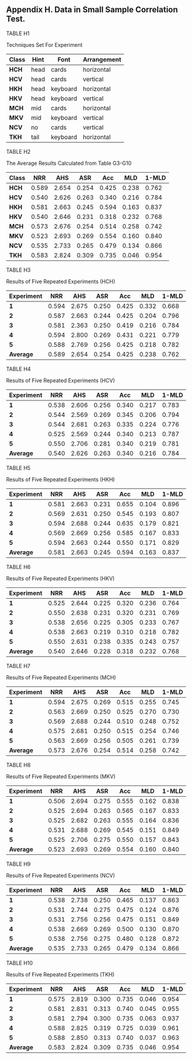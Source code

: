 ## Appendix H.  Data in Small Sample Correlation Test.

TABLE H1

Techniques Set For Experiment

| **Class** | **Hint** | **Font** | **Arrangement** |
| --------- | -------- | -------- | --------------- |
| **HCH**   | head     | cards    | horizontal      |
| **HCV**   | head     | cards    | vertical        |
| **HKH**   | head     | keyboard | horizontal      |
| **HKV**   | head     | keyboard | vertical        |
| **MCH**   | mid      | cards    | horizontal      |
| **MKV**   | mid      | keyboard | vertical        |
| **NCV**   | no       | cards    | vertical        |
| **TKH**   | tail     | keyboard | horizontal      |

 

TABLE H2

The Average Results Calculated from Table G3-G10

| **Class** | **NRR** | **AHS** | **ASR** | **Acc** | **MLD** | **1-MLD** |
| --------- | ------- | ------- | ------- | ------- | ------- | --------- |
| **HCH**   | 0.589   | 2.654   | 0.254   | 0.425   | 0.238   | 0.762     |
| **HCV**   | 0.540   | 2.626   | 0.263   | 0.340   | 0.216   | 0.784     |
| **HKH**   | 0.581   | 2.663   | 0.245   | 0.594   | 0.163   | 0.837     |
| **HKV**   | 0.540   | 2.646   | 0.231   | 0.318   | 0.232   | 0.768     |
| **MCH**   | 0.573   | 2.676   | 0.254   | 0.514   | 0.258   | 0.742     |
| **MKV**   | 0.523   | 2.693   | 0.269   | 0.554   | 0.160   | 0.840     |
| **NCV**   | 0.535   | 2.733   | 0.265   | 0.479   | 0.134   | 0.866     |
| **TKH**   | 0.583   | 2.824   | 0.309   | 0.735   | 0.046   | 0.954     |

 

TABLE H3

Results of Five Repeated Experiments (HCH)

| **Experiment** | **NRR** | **AHS** | **ASR** | **Acc** | **MLD** | **1-MLD** |
| -------------- | ------- | ------- | ------- | ------- | ------- | --------- |
| **1**          | 0.594   | 2.675   | 0.250   | 0.425   | 0.332   | 0.668     |
| **2**          | 0.587   | 2.663   | 0.244   | 0.425   | 0.204   | 0.796     |
| **3**          | 0.581   | 2.363   | 0.250   | 0.419   | 0.216   | 0.784     |
| **4**          | 0.594   | 2.800   | 0.269   | 0.431   | 0.221   | 0.779     |
| **5**          | 0.588   | 2.769   | 0.256   | 0.425   | 0.218   | 0.782     |
| **Average**    | 0.589   | 2.654   | 0.254   | 0.425   | 0.238   | 0.762     |

 

TABLE H4

Results of Five Repeated Experiments (HCV)

| **Experiment** | **NRR** | **AHS** | **ASR** | **Acc** | **MLD** | **1-MLD** |
| -------------- | ------- | ------- | ------- | ------- | ------- | --------- |
| **1**          | 0.538   | 2.606   | 0.256   | 0.340   | 0.217   | 0.783     |
| **2**          | 0.544   | 2.569   | 0.269   | 0.345   | 0.206   | 0.794     |
| **3**          | 0.544   | 2.681   | 0.263   | 0.335   | 0.224   | 0.776     |
| **4**          | 0.525   | 2.569   | 0.244   | 0.340   | 0.213   | 0.787     |
| **5**          | 0.550   | 2.706   | 0.281   | 0.340   | 0.219   | 0.781     |
| **Average**    | 0.540   | 2.626   | 0.263   | 0.340   | 0.216   | 0.784     |

 

TABLE H5

Results of Five Repeated Experiments (HKH)

| **Experiment** | **NRR** | **AHS** | **ASR** | **Acc** | **MLD** | **1-MLD** |
| -------------- | ------- | ------- | ------- | ------- | ------- | --------- |
| **1**          | 0.581   | 2.663   | 0.231   | 0.655   | 0.104   | 0.896     |
| **2**          | 0.569   | 2.631   | 0.250   | 0.545   | 0.193   | 0.807     |
| **3**          | 0.594   | 2.688   | 0.244   | 0.635   | 0.179   | 0.821     |
| **4**          | 0.569   | 2.669   | 0.256   | 0.585   | 0.167   | 0.833     |
| **5**          | 0.594   | 2.663   | 0.244   | 0.550   | 0.171   | 0.829     |
| **Average**    | 0.581   | 2.663   | 0.245   | 0.594   | 0.163   | 0.837     |

 

TABLE H6

Results of Five Repeated Experiments (HKV)

| **Experiment** | **NRR** | **AHS** | **ASR** | **Acc** | **MLD** | **1-MLD** |
| -------------- | ------- | ------- | ------- | ------- | ------- | --------- |
| **1**          | 0.525   | 2.644   | 0.225   | 0.320   | 0.236   | 0.764     |
| **2**          | 0.550   | 2.638   | 0.231   | 0.320   | 0.231   | 0.769     |
| **3**          | 0.538   | 2.656   | 0.225   | 0.305   | 0.233   | 0.767     |
| **4**          | 0.538   | 2.663   | 0.219   | 0.310   | 0.218   | 0.782     |
| **5**          | 0.550   | 2.631   | 0.238   | 0.335   | 0.243   | 0.757     |
| **Average**    | 0.540   | 2.646   | 0.228   | 0.318   | 0.232   | 0.768     |

 

TABLE H7

Results of Five Repeated Experiments (MCH)

| **Experiment** | **NRR** | **AHS** | **ASR** | **Acc** | **MLD** | **1-MLD** |
| -------------- | ------- | ------- | ------- | ------- | ------- | --------- |
| **1**          | 0.594   | 2.675   | 0.269   | 0.515   | 0.255   | 0.745     |
| **2**          | 0.563   | 2.669   | 0.250   | 0.525   | 0.270   | 0.730     |
| **3**          | 0.569   | 2.688   | 0.244   | 0.510   | 0.248   | 0.752     |
| **4**          | 0.575   | 2.681   | 0.250   | 0.515   | 0.254   | 0.746     |
| **5**          | 0.563   | 2.669   | 0.256   | 0.505   | 0.261   | 0.739     |
| **Average**    | 0.573   | 2.676   | 0.254   | 0.514   | 0.258   | 0.742     |

 

TABLE H8

Results of Five Repeated Experiments (MKV)

| **Experiment** | **NRR** | **AHS** | **ASR** | **Acc** | **MLD** | **1-MLD** |
| -------------- | ------- | ------- | ------- | ------- | ------- | --------- |
| **1**          | 0.506   | 2.694   | 0.275   | 0.555   | 0.162   | 0.838     |
| **2**          | 0.525   | 2.694   | 0.263   | 0.565   | 0.167   | 0.833     |
| **3**          | 0.525   | 2.682   | 0.263   | 0.555   | 0.164   | 0.836     |
| **4**          | 0.531   | 2.688   | 0.269   | 0.545   | 0.151   | 0.849     |
| **5**          | 0.525   | 2.706   | 0.275   | 0.550   | 0.157   | 0.843     |
| **Average**    | 0.523   | 2.693   | 0.269   | 0.554   | 0.160   | 0.840     |

 

TABLE H9

Results of Five Repeated Experiments (NCV)

| **Experiment** | **NRR** | **AHS** | **ASR** | **Acc** | **MLD** | **1-MLD** |
| -------------- | ------- | ------- | ------- | ------- | ------- | --------- |
| **1**          | 0.538   | 2.738   | 0.250   | 0.465   | 0.137   | 0.863     |
| **2**          | 0.531   | 2.744   | 0.275   | 0.475   | 0.124   | 0.876     |
| **3**          | 0.531   | 2.756   | 0.256   | 0.475   | 0.151   | 0.849     |
| **4**          | 0.538   | 2.669   | 0.269   | 0.500   | 0.130   | 0.870     |
| **5**          | 0.538   | 2.756   | 0.275   | 0.480   | 0.128   | 0.872     |
| **Average**    | 0.535   | 2.733   | 0.265   | 0.479   | 0.134   | 0.866     |

 

TABLE H10

Results of Five Repeated Experiments (TKH)

| **Experiment** | **NRR** | **AHS** | **ASR** | **Acc** | **MLD** | **1-MLD** |
| -------------- | ------- | ------- | ------- | ------- | ------- | --------- |
| **1**          | 0.575   | 2.819   | 0.300   | 0.735   | 0.046   | 0.954     |
| **2**          | 0.581   | 2.831   | 0.313   | 0.740   | 0.045   | 0.955     |
| **3**          | 0.581   | 2.794   | 0.300   | 0.735   | 0.063   | 0.937     |
| **4**          | 0.588   | 2.825   | 0.319   | 0.725   | 0.039   | 0.961     |
| **5**          | 0.588   | 2.850   | 0.313   | 0.740   | 0.037   | 0.963     |
| **Average**    | 0.583   | 2.824   | 0.309   | 0.735   | 0.046   | 0.954     |

 